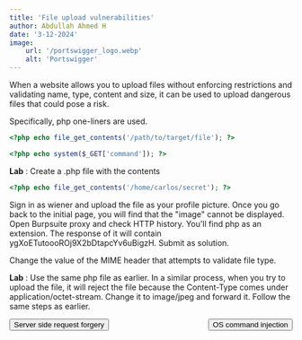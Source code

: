 ```yaml
---
title: 'File upload vulnerabilities'
author: Abdullah Ahmed H
date: '3-12-2024'
image:
    url: '/portswigger_logo.webp'
    alt: 'Portswigger'
---
```


When a website allows you to upload files without enforcing restrictions and validating name, type, content and size, it can be used to upload dangerous files that could pose a risk. 

Specifically, php one-liners are used. 

```php
<?php echo file_get_contents('/path/to/target/file'); ?>

<?php echo system($_GET['command']); ?>
```

**Lab** : Create a .php file with the contents 

```php
<?php echo file_get_contents('/home/carlos/secret'); ?>
```
Sign in as wiener and upload the file as your profile picture. Once you go back to the initial page, you will find that the "image" cannot be displayed. Open Burpsuite proxy and check HTTP history. You'll find php as an extension. The response of it will contain ygXoETutoooROj9X2bDtapcYv6uBigzH. Submit as solution.

Change the value of the MIME header that attempts to validate file type. 

**Lab** : Use the same php file as earlier. In a similar process, when you try to upload the file, it will reject the file because the Content-Type comes under application/octet-stream. Change it to image/jpeg and forward it. Follow the same steps as earlier.  


<a href="/posts/portswigger/4" style="display: inline-block; float: left;">
    <button class="btn">Server side request forgery</button>
</a>
<a href="/posts/portswigger/6" style="display: inline-block; float: right;">
    <button class="btn">OS command injection</button>
</a>